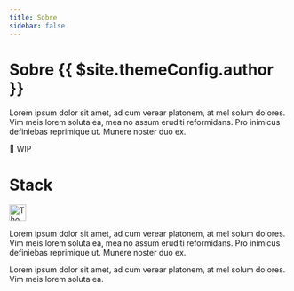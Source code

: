 ```yaml
---
title: Sobre
sidebar: false
---
```

# Sobre {{ $site.themeConfig.author }}


Lorem ipsum dolor sit amet, ad cum verear platonem, at mel solum dolores. Vim meis lorem soluta ea, mea no assum eruditi reformidans. Pro inimicus definiebas reprimique ut. Munere noster duo ex.

🚧 WIP

# Stack

<a href="https://dev.to/thomasgroch" target="_blank">
  <img src="https://d2fltix0v2e0sb.cloudfront.net/dev-badge.svg" alt="Thomas Letsch Groch's DEV Profile" height="30" width="30" />
</a>

Lorem ipsum dolor sit amet, ad cum verear platonem, at mel solum dolores. Vim meis lorem soluta ea, mea no assum eruditi reformidans. Pro inimicus definiebas reprimique ut. Munere noster duo ex.

<Contato/>
Lorem ipsum dolor sit amet, ad cum verear platonem, at mel solum dolores. Vim meis lorem soluta ea.
